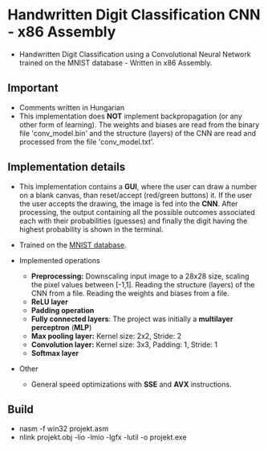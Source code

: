 # Handwritten Digit Classification CNN - x86 Assembly

- Handwritten Digit Classification using a Convolutional Neural Network trained on the MNIST database - Written in x86 Assembly.

## Important

- Comments written in Hungarian
- This implementation does **NOT** implement backpropagation (or any other form of learning). The weights and biases are read from the binary file 'conv_model.bin' and the structure (layers) of the CNN are read and processed from the file 'conv_model.txt'.

## Implementation details

- This implementation contains a **GUI**, where the user can draw a number on a blank canvas, than reset/accept (red/green buttons) it. If the user the user accepts the drawing, the image is fed into the **CNN**. After processing, the output containing all the possible outcomes associated each with their probabilities (guesses) and finally the digit having the highest probability is shown in the terminal.
- Trained on the [MNIST database](https://en.wikipedia.org/wiki/MNIST_database).

- Implemented operations
  - **Preprocessing:** Downscaling input image to a 28x28 size, scaling the pixel values between [-1,1]. Reading the structure (layers) of the CNN from a file. Reading the weights and biases from a file.
  - **ReLU layer**
  - **Padding operation**
  - **Fully connected layers**: The project was initially a **multilayer perceptron** (**MLP**)
  - **Max pooling layer:** Kernel size: 2x2, Stride: 2
  - **Convolution layer:** Kernel size: 3x3, Padding: 1, Stride: 1
  - **Softmax layer**
  
- Other
  - General speed optimizations with **SSE** and **AVX** instructions.

## Build

- nasm -f win32 projekt.asm
- nlink projekt.obj -lio -lmio -lgfx -lutil -o projekt.exe

